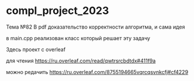 # compl_project_2023
Тема №82
В pdf доказательство корректности алгоритма, и сама идея

в main.cpp реализован класс который решает эту задачу

Здесь проект с overleaf

для чтения https://ru.overleaf.com/read/qwtrsrcbdtdx#411f9a

можно редачить https://ru.overleaf.com/8755194665vqrcqsvnkcfj#cf4229
